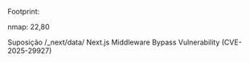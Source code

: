 Footprint:

nmap: 22,80

Suposição
/_next/data/
Next.js Middleware Bypass Vulnerability (CVE-2025-29927)
